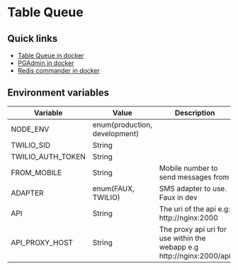 # Table Queue

## Quick links

- [Table Queue in docker](http://localhost:2000)
- [PGAdmin in docker](http://localhost:8080)
- [Redis commander in docker](http://localhost:8081)

## Environment variables

| Variable          | Value                         | Description                                                           |
| ----------------- | ----------------------------- | --------------------------------------------------------------------- |
| NODE_ENV          | enum(production, development) |                                                                       |
| TWILIO_SID        | String                        |                                                                       |
| TWILIO_AUTH_TOKEN | String                        |                                                                       |
| FROM_MOBILE       | String                        | Mobile number to send messages from                                   |
| ADAPTER           | enum(FAUX, TWILIO)            | SMS adapter to use. Faux in dev                                       |
| API               | String                        | The uri of the api e.g: http://nginx:2000                             |
| API_PROXY_HOST    | String                        | The proxy api uri for use within the webapp e.g http://nginx:2000/api |
